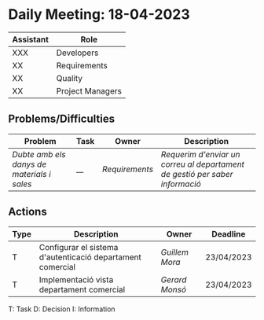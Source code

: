 # Daily Meeting: 18-04-2023

| Assistant | Role             |  
|-----------|------------------|
| XXX       | Developers       |   
| XX        | Requirements     |  
| XX        | Quality          |
| XX        | Project Managers |

## Problems/Difficulties

| Problem                                    | Task | Owner          | Description                                                                 |
|--------------------------------------------|------|----------------|-----------------------------------------------------------------------------|
| _Dubte amb els danys de materials i sales_ | __   | _Requirements_ | _Requerim d'enviar un correu al departament de gestió per saber informació_ |

## Actions

| Type | Description                                                | Owner          | Deadline   |
|------|------------------------------------------------------------|----------------|------------|
| T    | Configurar el sistema d'autenticació departament comercial | _Guillem Mora_ | 23/04/2023 |
| T    | Implementació vista departament comercial                  | _Gerard Monsó_ | 23/04/2023 |

T: Task
D: Decision
I: Information